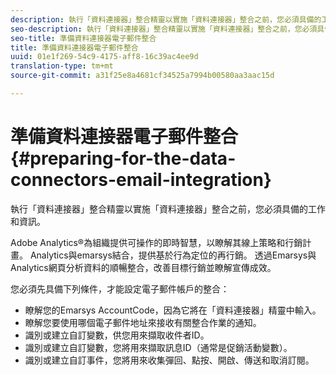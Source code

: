 ```yaml
---
description: 執行「資料連接器」整合精靈以實施「資料連接器」整合之前，您必須具備的工作和資訊。
seo-description: 執行「資料連接器」整合精靈以實施「資料連接器」整合之前，您必須具備的工作和資訊。
seo-title: 準備資料連接器電子郵件整合
title: 準備資料連接器電子郵件整合
uuid: 01e1f269-54c9-4175-aff8-16c39ac4ee9d
translation-type: tm+mt
source-git-commit: a31f25e8a4681cf34525a7994b00580aa3aac15d

---
```



# 準備資料連接器電子郵件整合{#preparing-for-the-data-connectors-email-integration}

執行「資料連接器」整合精靈以實施「資料連接器」整合之前，您必須具備的工作和資訊。

Adobe Analytics®為組織提供可操作的即時智慧，以瞭解其線上策略和行銷計畫。 Analytics與emarsys結合，提供基於行為定位的再行銷。 透過Emarsys與Analytics網頁分析資料的順暢整合，改善目標行銷並瞭解宣傳成效。

您必須先具備下列條件，才能設定電子郵件帳戶的整合：

* 瞭解您的Emarsys AccountCode，因為它將在「資料連接器」精靈中輸入。
* 瞭解您要使用哪個電子郵件地址來接收有關整合作業的通知。
* 識別或建立自訂變數，供您用來擷取收件者ID。
* 識別或建立自訂變數，您將用來擷取訊息ID（通常是促銷活動變數）。
* 識別或建立自訂事件，您將用來收集彈回、點按、開啟、傳送和取消訂閱。

